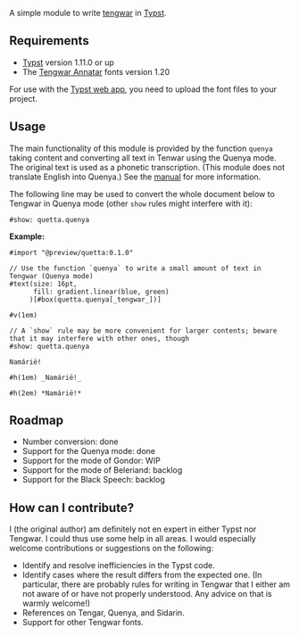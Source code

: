 A simple module to write [tengwar](https://en.wikipedia.org/wiki/Tengwar) in [Typst](https://typst.app/).

## Requirements

- [Typst](https://github.com/typst/typst) version 1.11.0 or up
- The [Tengwar Annatar](https://www.fontspace.com/tengwar-annatar-font-f2244) fonts version 1.20

For use with the [Typst web app](https://typst.app/), you need to upload the font files to your project.

## Usage

The main functionality of this module is provided by the function `quenya` taking content and converting all text in Tenwar using the Quenya mode. The original text is used as a phonetic transcription. (This module does not translate English into Quenya.) See the [manual](manual.pdf) for more information. 

The following line may be used to convert the whole document below to Tengwar in Quenya mode (other `show` rules might interfere with it):
```
#show: quetta.quenya
```

**Example:**

```
#import "@preview/quetta:0.1.0"

// Use the function `quenya` to write a small amount of text in Tengwar (Quenya mode)
#text(size: 16pt, 
      fill: gradient.linear(blue, green)
     )[#box(quetta.quenya[_tengwar_])]

#v(1em)

// A `show` rule may be more convenient for larger contents; beware that it may interfere with other ones, though
#show: quetta.quenya

Namárië!

#h(1em) _Namárië!_

#h(2em) *Namárië!*
```

## Roadmap

* Number conversion: done
* Support for the Quenya mode: done
* Support for the mode of Gondor: WIP
* Support for the mode of Beleriand: backlog
* Support for the Black Speech: backlog

## How can I contribute?

I (the original author) am definitely not en expert in either Typst nor Tengwar. I could thus use some help in all areas. I would especially welcome contributions or suggestions on the following: 

* Identify and resolve inefficiencies in the Typst code.
* Identify cases where the result differs from the expected one. (In particular, there are probably rules for writing in Tengwar that I either am not aware of or have not properly understood. Any advice on that is warmly welcome!)
* References on Tengar, Quenya, and Sidarin.
* Support for other Tengwar fonts. 
